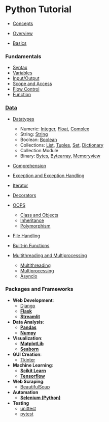 # Python Tutorial

- [Concepts](lessons/concepts/readme.md)
- [Overview](lessons/overview/readme.md)

- [Basics](lessons/basics/readme.md)

### Fundamentals
- [Syntax](lessons/syntax/readme.md)
- [Variables](lessons/variables/readme.md)
- [Input/Output](lessons/input_output/readme.md)
- [Scope and Access](lessons/scope/readme.md) 
- [Flow Control](lessons/flow_control/readme.md)
- [Function](lessons/functions/readme.md)

### [Data](lessons/data/readme.md)
- [Datatypes](lessons/datatypes/readme.md)
    - Numeric: [Integer](lessons/integer/readme.md), [Float](lessons/float/readme.md), [Complex](lessons/complex/readme.md)
    - String: [String](lessons/string/readme.md)
    - Boolean: [Boolean](lessons/boolean/readme.md)
    - Collections: [List](lessons/list/readme.md), [Tuples](lessons/tuples/readme.md), [Set](lessons/set/readme.md), [Dictionary](lessons/dictionary/readme.md)
    - Collection Module
    - Binary: [Bytes](lessons/bytes/readme.md), [Bytearray](lessons/bytearray/readme.md), [Memoryview](lessons/memoryview/readme.md)

- [Comprehension](lessons/comprehension/readme.md)        

- [Exception and Exception Handling](lessons/exception/readme.md)
- [Iterator](lessons/iterator/readme.md)
- [Decorators](lessons/decorators/readme.md)
- [OOPS](lessons/oops/readme.md)

    - [Class and Objects](lessons/class/readme.md)
    - [Inheritance](lessons/inheritance/readme.md)
    - [Polymorphism](lessons/polymorphism/readme.md)

- [File Handling](lessons/file_handling/readme.md)
- [Built-in Functions](lessons/built_in_functions/readme.md)

- [Multithreading and Multiprocessing](lessons/multithreading_multiprocessing/readme.md)
    - [Multithreading](lessons/multithreading/readme.md)
    - [Multiprocessing](lessons/multiprocessing/readme.md)
    - [Asyncio](lessons/asyncio/readme.md)

### Packages and Frameworks

- **Web Development**:
    - [Django](https://github.com/AkashDas253/Tutorial_Django) 
    - [**Flask**](lessons/flask/readme.md)
    - [**Streamlit**](lessons/streamlit/readme.md)
- **Data Analysis**:
    - [**Pandas**](lessons/pandas/readme.md)
    - [**Numpy**](lessons/numpy/readme.md)
- **Visualization**:
    - [**MatplotLib**](lessons/matplotlib/readme.md)
    - [**Seaborn**](lessons/seaborn/readme.md)
- **GUI Creation**:
    - [Tkinter](lessons/tkinter/readme.md)
- **Machine Learning**:
    - [**Scikit Learn**](lessons/sklearn/readme.md)
    - [**Tensorflow**](https://github.com/AkashDas253/Tutorial_Tensorflow)
- **Web Scraping**:
    - [BeautifulSoup](lessons/beautifulsoup/readme.md)
- **Automation**
    - [**Selenium (Python)**](lessons/selenium/readme.md)
- **Testing**
    - [unittest](lessons/unittest/readme.md)
    - [pytest](lessons/pytest/readme.md)
